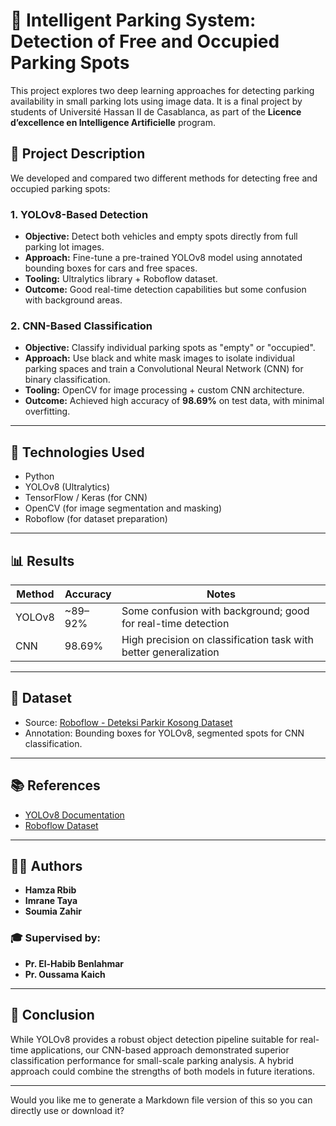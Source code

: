 # 🚗 Intelligent Parking System: Detection of Free and Occupied Parking Spots

This project explores two deep learning approaches for detecting parking availability in small parking lots using image data. It is a final project by students of Université Hassan II de Casablanca, as part of the **Licence d’excellence en Intelligence Artificielle** program.

## 📌 Project Description

We developed and compared two different methods for detecting free and occupied parking spots:

### 1. YOLOv8-Based Detection

* **Objective:** Detect both vehicles and empty spots directly from full parking lot images.
* **Approach:** Fine-tune a pre-trained YOLOv8 model using annotated bounding boxes for cars and free spaces.
* **Tooling:** Ultralytics library + Roboflow dataset.
* **Outcome:** Good real-time detection capabilities but some confusion with background areas.

### 2. CNN-Based Classification

* **Objective:** Classify individual parking spots as "empty" or "occupied".
* **Approach:** Use black and white mask images to isolate individual parking spaces and train a Convolutional Neural Network (CNN) for binary classification.
* **Tooling:** OpenCV for image processing + custom CNN architecture.
* **Outcome:** Achieved high accuracy of **98.69%** on test data, with minimal overfitting.

---

## 🧠 Technologies Used

* Python
* YOLOv8 (Ultralytics)
* TensorFlow / Keras (for CNN)
* OpenCV (for image segmentation and masking)
* Roboflow (for dataset preparation)

---

## 📊 Results

| Method | Accuracy | Notes                                                            |
| ------ | -------- | ---------------------------------------------------------------- |
| YOLOv8 | \~89–92% | Some confusion with background; good for real-time detection     |
| CNN    | 98.69%   | High precision on classification task with better generalization |

---

## 📁 Dataset

* Source: [Roboflow - Deteksi Parkir Kosong Dataset](https://universe.roboflow.com/skripsijeremy/deteksiparkirkosong/dataset/8)
* Annotation: Bounding boxes for YOLOv8, segmented spots for CNN classification.

---

## 📚 References

* [YOLOv8 Documentation](https://yolov8.org/how-to-use-fine-tune-yolov8/)
* [Roboflow Dataset](https://universe.roboflow.com/skripsijeremy/deteksiparkirkosong/dataset/8)

---

## 👨‍💻 Authors

* **Hamza Rbib**
* **Imrane Taya**
* **Soumia Zahir**

### 🎓 Supervised by:

* **Pr. El-Habib Benlahmar**
* **Pr. Oussama Kaich**

---

## 📌 Conclusion

While YOLOv8 provides a robust object detection pipeline suitable for real-time applications, our CNN-based approach demonstrated superior classification performance for small-scale parking analysis. A hybrid approach could combine the strengths of both models in future iterations.

---

Would you like me to generate a Markdown file version of this so you can directly use or download it?

